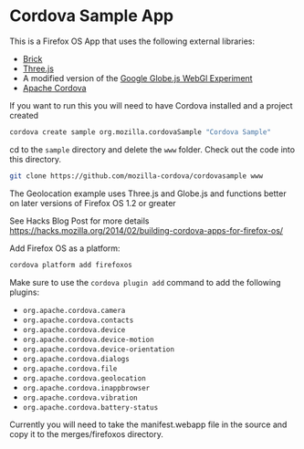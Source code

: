 # Cordova Sample App

This is a Firefox OS App that uses the following external libraries:

* [Brick](http://mozbrick.github.io)
* [Three.js](http://threejs.org/)
* A modified version of the [Google Globe.js WebGl Experiment](https://github.com/dataarts/webgl-globe/tree/master/globe)
* [Apache Cordova](http://cordova.apache.org/)

If you want to run this you will need to have Cordova installed and a project created

```bash
cordova create sample org.mozilla.cordovaSample "Cordova Sample"
```

cd to the `sample` directory and delete the `www` folder.
Check out the code into this directory.

```bash
git clone https://github.com/mozilla-cordova/cordovasample www
```

The Geolocation example uses Three.js and Globe.js and functions better on later versions of Firefox OS 1.2 or greater


See Hacks Blog Post for more details
https://hacks.mozilla.org/2014/02/building-cordova-apps-for-firefox-os/

Add Firefox OS as a platform:

```bash
cordova platform add firefoxos
```

Make sure to use the ``cordova plugin add`` command to add the following plugins:

* ``org.apache.cordova.camera``
* ``org.apache.cordova.contacts``
* ``org.apache.cordova.device``
* ``org.apache.cordova.device-motion``
* ``org.apache.cordova.device-orientation``
* ``org.apache.cordova.dialogs``
* ``org.apache.cordova.file``
* ``org.apache.cordova.geolocation``
* ``org.apache.cordova.inappbrowser``
* ``org.apache.cordova.vibration``
* ``org.apache.cordova.battery-status``

Currently you will need to take the manifest.webapp file in the source and copy it to the merges/firefoxos directory.

